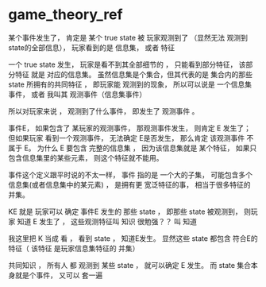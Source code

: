 # game_theory_ref

某个事件发生了， 肯定是 某个 true state  被 玩家观测到了 （显然无法 观测到state的全部信息），  玩家看到的是   信息集， 或者 特征 

一个 true state  发生，    玩家是看不到其全部细节的 ， 只能看到部分特征， 该部分特征 就是 对应的信息集。    虽然信息集是个集合，但其代表的是 集合内的那些state 所拥有的共同特征 ， 即玩家能 观测到的现象，  所以可以说是 一个信息集事件， 或者 我叫其 观测事件（信息集事件）



所以对玩家来说 ， 观测到了什么事件，  即发生了 观测事件 。  


事件E， 如果包含了 某玩家的观测事件， 那观测事件发生， 则肯定 E 发生了；  但如果玩家 看到一个观测事件， 无法确定 E是否发生， 那么肯定 该观测事件 不属于 E。
为什么 E 要包含 完整的信息集 ， 因为该信息集就是 某个特征， 如果只包含信息集里的某些元素， 则这个特征就不能用。


事件这个定义跟平时说的不太一样，   事件 指的是 一个大的子集，  可能包含多个信息集(或者信息集中的某元素)  ，  是拥有更 宽泛特征的事，  相当于很多特征的 并集。 


KE 就是  玩家可以 确定 事件E 发生的 那些 state ，    即那些 state 被观测到， 则玩家 知道 E 发生了  ，   这些观测特征叫 知识  很勉强？？  叫 知道

我这里把 K 当成 看 ，  看到 state ， 知道E发生。 显然这些 state  都包含 符合E的特征（ 该特征 是玩家信息集特征的 并集） 



共同知识 ，  所有人 都 观测到 某些 state ， 就可以确定 E 发生。     而 state 集合本身就是个事件，  又可以 套一遍








